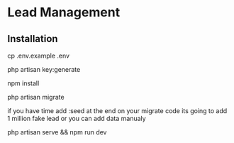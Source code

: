 

# Lead Management



## Installation



cp .env.example .env

php artisan key:generate

npm install

php artisan migrate

if you have time add :seed at the end on your migrate code its going to add 1 million fake lead or you can add data manualy

php artisan serve
&&
npm run dev
